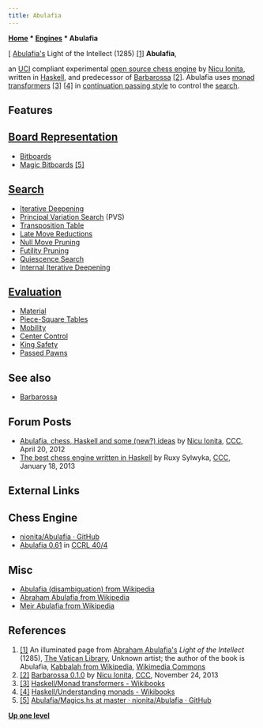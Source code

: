 ```yaml
---
title: Abulafia
---
```

**[Home](Home "Home") * [Engines](Engines "Engines") * Abulafia**

\[ [Abulafia's](https://en.wikipedia.org/wiki/Abraham_Abulafia) Light of the Intellect (1285) <a id="cite-note-1" href="#cite-ref-1">[1]</a>
**Abulafia**,

an [UCI](UCI "UCI") compliant experimental [open source chess engine](Category:Open_Source "Category:Open Source") by [Nicu Ionita](Nicu_Ionita "Nicu Ionita"), written in [Haskell](index.php?title=Haskell&action=edit&redlink=1 "Haskell (page does not exist)"), and predecessor of [Barbarossa](Barbarossa "Barbarossa") <a id="cite-note-2" href="#cite-ref-2">[2]</a>.
Abulafia uses [monad transformers](https://en.wikipedia.org/wiki/Monad_%28functional_programming%29)
<a id="cite-note-3" href="#cite-ref-3">[3]</a>
<a id="cite-note-4" href="#cite-ref-4">[4]</a>
in [continuation passing style](https://en.wikipedia.org/wiki/Continuation-passing_style) to control the [search](Search "Search").

## Features

## [Board Representation](Board_Representation "Board Representation")

- [Bitboards](Bitboards "Bitboards")
- [Magic Bitboards](Magic_Bitboards "Magic Bitboards") <a id="cite-note-5" href="#cite-ref-5">[5]</a>

## [Search](Search "Search")

- [Iterative Deepening](Iterative_Deepening "Iterative Deepening")
- [Principal Variation Search](Principal_Variation_Search "Principal Variation Search") (PVS)
- [Transposition Table](Transposition_Table "Transposition Table")
- [Late Move Reductions](Late_Move_Reductions "Late Move Reductions")
- [Null Move Pruning](Null_Move_Pruning "Null Move Pruning")
- [Futility Pruning](Futility_Pruning "Futility Pruning")
- [Quiescence Search](Quiescence_Search "Quiescence Search")
- [Internal Iterative Deepening](Internal_Iterative_Deepening "Internal Iterative Deepening")

## [Evaluation](Evaluation "Evaluation")

- [Material](Material "Material")
- [Piece-Square Tables](Piece-Square_Tables "Piece-Square Tables")
- [Mobility](Mobility "Mobility")
- [Center Control](Center_Control "Center Control")
- [King Safety](King_Safety "King Safety")
- [Passed Pawns](Passed_Pawn "Passed Pawn")

## See also

- [Barbarossa](Barbarossa "Barbarossa")

## Forum Posts

- [Abulafia, chess, Haskell and some (new?) ideas](http://www.talkchess.com/forum/viewtopic.php?t=43384) by [Nicu Ionita](Nicu_Ionita "Nicu Ionita"), [CCC](CCC "CCC"), April 20, 2012
- [The best chess engine written in Haskell](http://www.talkchess.com/forum/viewtopic.php?t=46921) by Ruxy Sylwyka, [CCC](CCC "CCC"), January 18, 2013

## External Links

## Chess Engine

- [nionita/Abulafia · GitHub](https://github.com/nionita/Abulafia)
- [Abulafia 0.61](https://ccrl.chessdom.com/ccrl/404/cgi/engine_details.cgi?match_length=30&print=Details&each_game=1&eng=Abulafia%200.61#Abulafia_0_61) in [CCRL 40/4](CCRL "CCRL")

## Misc

- [Abulafia (disambiguation) from Wikipedia](https://en.wikipedia.org/wiki/Abulafia_%28disambiguation%29)
- [Abraham Abulafia from Wikipedia](https://en.wikipedia.org/wiki/Abraham_Abulafia)
- [Meir Abulafia from Wikipedia](https://en.wikipedia.org/wiki/Meir_Abulafia)

## References

1. <a id="cite-ref-1" href="#cite-note-1">[1]</a> An illuminated page from [Abraham Abulafia's](https://en.wikipedia.org/wiki/Abraham_Abulafia) *Light of the Intellect* (1285), [The Vatican Library](https://en.wikipedia.org/wiki/Vatican_Library), Unknown artist; the author of the book is Abulafia, [Kabbalah from Wikipedia](https://en.wikipedia.org/wiki/Kabbalah), [Wikimedia Commons](https://en.wikipedia.org/wiki/Wikimedia_Commons)
1. <a id="cite-ref-2" href="#cite-note-2">[2]</a> [Barbarossa 0.1.0](http://www.talkchess.com/forum/viewtopic.php?t=50213) by [Nicu Ionita](Nicu_Ionita "Nicu Ionita"), [CCC](CCC "CCC"), November 24, 2013
1. <a id="cite-ref-3" href="#cite-note-3">[3]</a> [Haskell/Monad transformers - Wikibooks](https://en.wikibooks.org/wiki/Haskell/Monad_transformers)
1. <a id="cite-ref-4" href="#cite-note-4">[4]</a> [Haskell/Understanding monads - Wikibooks](https://en.wikibooks.org/wiki/Haskell/Understanding_monads)
1. <a id="cite-ref-5" href="#cite-note-5">[5]</a> [Abulafia/Magics.hs at master · nionita/Abulafia · GitHub](https://github.com/nionita/Abulafia/blob/master/Moves/Magics.hs)

**[Up one level](Engines "Engines")**

